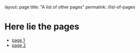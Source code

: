 layout: page
title: "A list of other pages"
permalink: /list-of-pages

# Here lie the pages
* [page 1](/test-pages/list-of-pages/page-1)
* [page 2](/list-of-pages/page-2)
